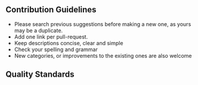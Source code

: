 ## Contribution Guidelines

- Please search previous suggestions before making a new one, as yours may be a duplicate.
- Add one link per pull-request.
- Keep descriptions concise, clear and simple
- Check your spelling and grammar
- New categories, or improvements to the existing ones are also welcome

## Quality Standards
